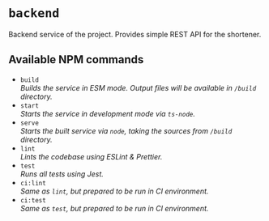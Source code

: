 # `backend`

Backend service of the project. Provides simple REST API for the shortener.

## Available NPM commands

- `build`  
    _Builds the service in ESM mode. Output files will be available in `/build` directory._
- `start`  
    _Starts the service in development mode via `ts-node`._
- `serve`  
    _Starts the built service via `node`, taking the sources from `/build` directory._
- `lint`  
    _Lints the codebase using ESLint & Prettier._
- `test`  
    _Runs all tests using Jest._
- `ci:lint`  
    _Same as `lint`, but prepared to be run in CI environment._
- `ci:test`  
    _Same as `test`, but prepared to be run in CI environment._

